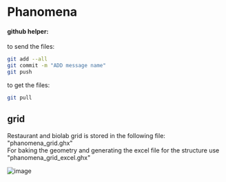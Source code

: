 # Phanomena

#### github helper:

to send the files:
``` bash
git add --all
git commit -m "ADD message name"
git push
```

to get the files:
``` bash
git pull
```

## grid

Restaurant and biolab grid is stored in the following file: "phanomena_grid.ghx" \
For baking the geometry and generating the excel file for the structure use "phanomena_grid_excel.ghx"

![image](https://user-images.githubusercontent.com/18013985/217834006-3ca7e29f-1b51-4a6c-9bda-c7b39739c64d.png)

